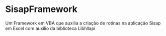 # SisapFramework
Um Framework em VBA que auxilia a criação de rotinas na aplicação Sisap em Excel com auxilio da biblioteca Libhllapi
